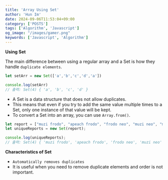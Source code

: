 ```yaml
---
title: 'Array Using Set'
author: 'Hun Im'
date: 2024-09-06T11:53:04+09:00
category: ['POSTS']
tags: ['Algorithm', 'Javascript']
og_image: "/images/gamer.png" 
keywords: ['Javascript', 'Algorithm']
---
```

**Using Set**

The main difference between using a regular array and a Set is how they handle `duplicate elements`.

```js
let setArr = new Set(['a','b','c','d','a'])

console.log(setArr)
// 출력: Set(4) { 'a', 'b', 'c', 'd' }
```

* A Set is a data structure that does not allow duplicates.
* This means that even if you try to add the same value multiple times to a Set, only one instance of that value will be kept.
* To convert a Set into an array, you can use `Array.from()`.

```js
let report = ["muzi frodo", "apeach frodo", "frodo neo", "muzi neo", "muzi frodo"];
let uniqueReports = new Set(report);

console.log(uniqueReports); 
// 출력: Set(4) { 'muzi frodo', 'apeach frodo', 'frodo neo', 'muzi neo' }
```

**Characteristics of Set**
* `Automatically removes duplicates`
* It is useful when you need to remove duplicate elements and order is not important.



